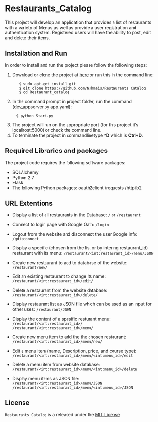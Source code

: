 # Restaurants_Catalog
This project will develop an application that provides a list of restaurants with a variety of Menus as well as provide a user registration and authentication system. Registered users will have the ability to post, edit and delete their items.

## Installation and Run
In order to install and run the project please follow the following steps:
1. Download or clone the project at [here](https://github.com/Nshmais/Restaurants_Catalog) or run this in the command line:
   ```
      $ sudo apt-get install git
      $ git clone https://github.com/Nshmais/Restaurants_Catalog
      $ cd Restaurant_catalog
   ```
2. In the command prompt in project folder, run the command (dev_appserver.py app.yaml):
```
     $ python Start.py   
```
3. The project will run on the appropriate port (for this project it's localhost:5000) or check the command line.
4. To terminate the project in commandlinetype  **^D** which is **Ctrl+D**.

## Required Libraries and packages
The project code requires the following software packages:
- SQLAlchemy
- Python 2.7
- Flask
- The following Python packages: oauth2client /requests /httplib2

## URL Extentions 
- Display a list of all restaurants in the Database:
`/` or `/restaurant`
- Connect to login page with Google Oath:
`/login`
- Logout from the website and disconnect the user Google info:  
`/gdisconnect`
- Display a specific (chosen from the list or by intering restaurant_id) restaurant with its menu:
`/restaurant/<int:restaurant_id>/menu/JSON`
- Create new restaurant to add to database of the website:
`/restaurant/new/`
- Edit an existing restaurant to change its name:
`/restaurant/<int:restaurant_id>/edit/`
- Delete a restaurant from the website database:
`/restaurant/<int:restaurant_id>/delete/`
- Display restaurant list as JSON file which can be used as an input for other uses: 
`/restaurant/JSON`

- Display the content of a spesific resturant menu:
`/restaurant/<int:restaurant_id>/`
`/restaurant/<int:restaurant_id>/menu/`
- Create new menu item to add the the chosen restaurant:
`/restaurant/<int:restaurant_id>/menu/new/`
- Edit a menu item (name, Description, price, and course type):
`/restaurant/<int:restaurant_id>/menu/<int:menu_id>/edit`
- Delete a menu item from website database:
`/restaurant/<int:restaurant_id>/menu/<int:menu_id>/delete`
- Display menu items as JSON file:
`/restaurant/<int:restaurant_id>/menu/JSON`
`/restaurant/<int:restaurant_id>/menu/<int:menu_id>/JSON`


## License
`Restaurants_Catalog` is a released under the [MIT License](https://opensource.org/licenses/MIT)
